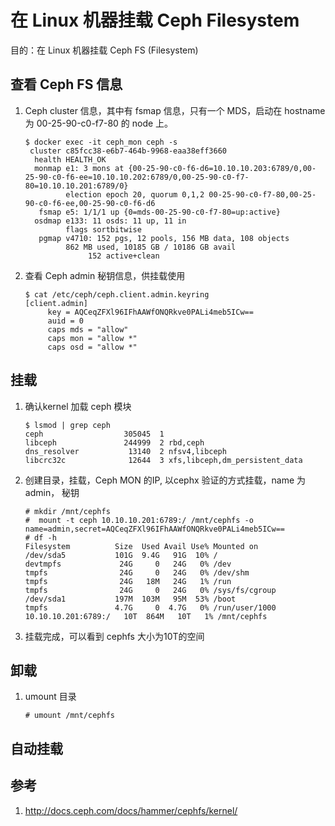 # 在 Linux 机器挂载 Ceph Filesystem


目的：在 Linux 机器挂载 Ceph FS (Filesystem)

## 查看 Ceph FS 信息

1. Ceph cluster 信息，其中有 fsmap 信息，只有一个 MDS，启动在 hostname 为 00-25-90-c0-f7-80 的 node 上。

   ```
   $ docker exec -it ceph_mon ceph -s
    cluster c85fcc38-e6b7-464b-9968-eaa38eff3660
     health HEALTH_OK
     monmap e1: 3 mons at {00-25-90-c0-f6-d6=10.10.10.203:6789/0,00-25-90-c0-f6-ee=10.10.10.202:6789/0,00-25-90-c0-f7-80=10.10.10.201:6789/0}
            election epoch 20, quorum 0,1,2 00-25-90-c0-f7-80,00-25-90-c0-f6-ee,00-25-90-c0-f6-d6
      fsmap e5: 1/1/1 up {0=mds-00-25-90-c0-f7-80=up:active}
     osdmap e133: 11 osds: 11 up, 11 in
            flags sortbitwise
      pgmap v4710: 152 pgs, 12 pools, 156 MB data, 108 objects
            862 MB used, 10185 GB / 10186 GB avail
                 152 active+clean

   ```

1. 查看 Ceph admin 秘钥信息，供挂载使用

     ```
     $ cat /etc/ceph/ceph.client.admin.keyring
   [client.admin]
          key = AQCeqZFXl96IFhAAWfONQRkve0PALi4meb5ICw==
          auid = 0
          caps mds = "allow"
          caps mon = "allow *"
          caps osd = "allow *"
     ```

## 挂载

1. 确认kernel 加载 ceph 模块

    ```
    $ lsmod | grep ceph
    ceph                  305045  1
    libceph               244999  2 rbd,ceph
    dns_resolver           13140  2 nfsv4,libceph
    libcrc32c              12644  3 xfs,libceph,dm_persistent_data
    ```

1. 创建目录，挂载，Ceph MON 的IP, 以cephx 验证的方式挂载，name 为 admin， 秘钥

   ```
   # mkdir /mnt/cephfs
   #  mount -t ceph 10.10.10.201:6789:/ /mnt/cephfs -o name=admin,secret=AQCeqZFXl96IFhAAWfONQRkve0PALi4meb5ICw==
   # df -h
   Filesystem          Size  Used Avail Use% Mounted on
   /dev/sda5           101G  9.4G   91G  10% /
   devtmpfs             24G     0   24G   0% /dev
   tmpfs                24G     0   24G   0% /dev/shm
   tmpfs                24G   18M   24G   1% /run
   tmpfs                24G     0   24G   0% /sys/fs/cgroup
   /dev/sda1           197M  103M   95M  53% /boot
   tmpfs               4.7G     0  4.7G   0% /run/user/1000
   10.10.10.201:6789:/   10T  864M   10T   1% /mnt/cephfs
   ```

1. 挂载完成，可以看到 cephfs 大小为10T的空间

## 卸载


1. umount 目录

    ```
    # umount /mnt/cephfs
    ```



## 自动挂载

## 参考

1. http://docs.ceph.com/docs/hammer/cephfs/kernel/
